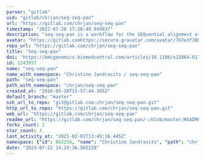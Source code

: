 ```yaml
---
parser: "gitlab"
uid: "gitlab/chrjan/seq-seq-pan"
url: "https://gitlab.com/chrjan/seq-seq-pan"
timestamp: "2022-07-20 17:28:40.949837"
description: "seq-seq-pan is a workflow for the SEQuential alignment of SEQuences to build a PAN-genome data structure and a whole-genome-alignment."
avatar: "https://gitlab.comhttps://secure.gravatar.com/avatar/7b7e3f380884e5b680d4103ae4cbbcb1?s=80&d=identicon"
repo_url: "https://gitlab.com/chrjan/seq-seq-pan"
title: "Seq-seq-pan"
doi: "https://bmcgenomics.biomedcentral.com/articles/10.1186/s12864-017-4401-3"
id: 1243957
name: "seq-seq-pan"
name_with_namespace: "Christine Jandrasits / seq-seq-pan"
path: "seq-seq-pan"
path_with_namespace: "chrjan/seq-seq-pan"
created_at: "2016-05-30T15:57:44.385Z"
default_branch: "master"
ssh_url_to_repo: "git@gitlab.com:chrjan/seq-seq-pan.git"
http_url_to_repo: "https://gitlab.com/chrjan/seq-seq-pan.git"
web_url: "https://gitlab.com/chrjan/seq-seq-pan"
readme_url: "https://gitlab.com/chrjan/seq-seq-pan/-/blob/master/README.md"
forks_count: 2
star_count: 3
last_activity_at: "2021-02-01T13:45:16.445Z"
namespace: {"id": 662256, "name": "Christine Jandrasits", "path": "chrjan", "kind": "user", "full_path": "chrjan", "parent_id": null, "avatar_url": "https://secure.gravatar.com/avatar/7b7e3f380884e5b680d4103ae4cbbcb1?s=80&d=identicon", "web_url": "https://gitlab.com/chrjan"}
date: "2023-07-22 14:19:36.565228"
---
```

